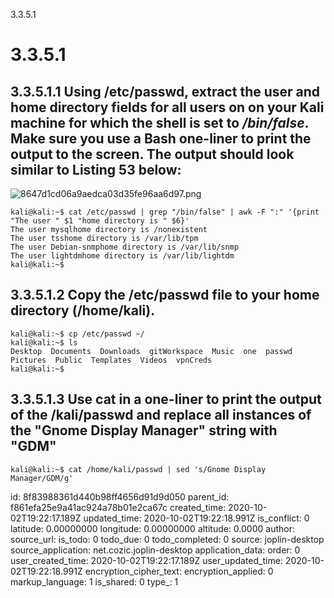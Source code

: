 3.3.5.1

# 3.3.5.1
## 3.3.5.1.1 Using **/etc/passwd**, extract the user and home directory fields for all users on on your Kali machine for which the shell is set to */bin/false*. Make sure you use a Bash one-liner to print the output to the screen. The output should look similar to Listing 53 below:
![8647d1cd06a9aedca03d35fe96aa6d97.png](:/c6ed3cd5b6624ff4ac176e7ae29bb647)
```plaintext
kali@kali:~$ cat /etc/passwd | grep "/bin/false" | awk -F ":" '{print "The user " $1 "home directory is " $6}'
The user mysqlhome directory is /nonexistent                                                                                                                                            
The user tsshome directory is /var/lib/tpm                                                                                                                                              
The user Debian-snmphome directory is /var/lib/snmp                                                                                                                                     
The user lightdmhome directory is /var/lib/lightdm                                                                                                                                      
kali@kali:~$ 
```

## 3.3.5.1.2 Copy the **/etc/passwd** file to your home directory (**/home/kali**).
```plaintext
kali@kali:~$ cp /etc/passwd ~/
kali@kali:~$ ls
Desktop  Documents  Downloads  gitWorkspace  Music  one  passwd  Pictures  Public  Templates  Videos  vpnCreds
kali@kali:~$ 
```

## 3.3.5.1.3 Use **cat** in a one-liner to print the output of the /kali/passwd and replace all instances of the "Gnome Display Manager" string with "GDM"
```plaintext
kali@kali:~$ cat /home/kali/passwd | sed 's/Gnome Display Manager/GDM/g'
```

id: 8f83988361d440b98ff4656d91d9d050
parent_id: f861efa25e9a41ac924a78b01e2ca67c
created_time: 2020-10-02T19:22:17.189Z
updated_time: 2020-10-02T19:22:18.991Z
is_conflict: 0
latitude: 0.00000000
longitude: 0.00000000
altitude: 0.0000
author: 
source_url: 
is_todo: 0
todo_due: 0
todo_completed: 0
source: joplin-desktop
source_application: net.cozic.joplin-desktop
application_data: 
order: 0
user_created_time: 2020-10-02T19:22:17.189Z
user_updated_time: 2020-10-02T19:22:18.991Z
encryption_cipher_text: 
encryption_applied: 0
markup_language: 1
is_shared: 0
type_: 1